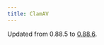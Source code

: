 ```yaml
---
title: ClamAV
---
```


Updated from 0.88.5 to [0.88.6](http://sourceforge.net/project/shownotes.php?release_id=461171).
